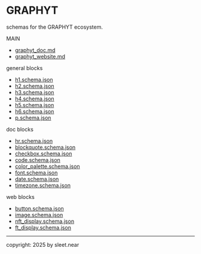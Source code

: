 # GRAPHYT
schemas for the GRAPHYT ecosystem.

MAIN
- [graphyt_doc.md](./graphyt_doc.md)
- [graphyt_website.md](./graphyt_website.md)


general blocks
- [h1.schema.json](./graphyt_blocks/h1.schema.json)
- [h2.schema.json](./graphyt_blocks/h2.schema.json)
- [h3.schema.json](./graphyt_blocks/h3.schema.json)
- [h4.schema.json](./graphyt_blocks/h4.schema.json)
- [h5.schema.json](./graphyt_blocks/h5.schema.json)
- [h6.schema.json](./graphyt_blocks/h6.schema.json)
- [p.schema.json](./graphyt_blocks/p.schema.json)

doc blocks
- [hr.schema.json](./graphyt_blocks/hr.schema.json)
- [blockquote.schema.json](./graphyt_blocks/blockquote.schema.json)
- [checkbox.schema.json](./graphyt_blocks/checkbox.schema.json)
- [code.schema.json](./graphyt_blocks/code.schema.json)
- [color_palette.schema.json](./graphyt_blocks/color_palette.schema.json)
- [font.schema.json](./graphyt_blocks/font.schema.json)
- [date.schema.json](./graphyt_blocks/date.schema.json)
- [timezone.schema.json](./graphyt_blocks/timezone.schema.json)

web blocks
- [button.schema.json](./graphyt_blocks/button.schema.json)
- [image.schema.json](./graphyt_blocks/image.schema.json)
- [nft_display.schema.json](./graphyt_blocks/nft_display.schema.json)
- [ft_display.schema.json](./graphyt_blocks/ft_display.schema.json)


---

copyright: 2025 by sleet.near